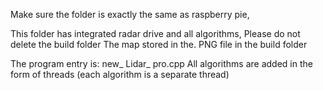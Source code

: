 Make sure the folder is exactly the same as raspberry pie,
  
  This folder has integrated radar drive and all algorithms,
Please do not delete the build folder
The map stored in the. PNG file in the build folder  

  
  
The program entry is: new_ Lidar_ pro.cpp
All algorithms are added in the form of threads
(each algorithm is a separate thread)
